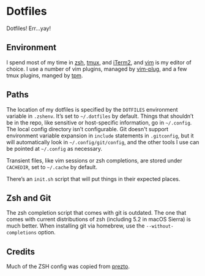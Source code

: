 Dotfiles
========

Dotfiles! Err...yay!

Environment
-----------

I spend most of my time in [zsh](http://zsh.sourceforge.net),
[tmux](http://tmux.sourceforge.net), and [iTerm2](http://iterm2.com), and
[vim](http://www.vim.org) is my editor of choice. I use a number of vim
plugins, managed by [vim-plug](https://github.com/junegunn/vim-plug), and a few
tmux plugins, manged by [tpm](https://github.com/tmux-plugins/tpm).

Paths
-----

The location of my dotfiles is specified by the `DOTFILES` environment variable
in `.zshenv`. It’s set to `~/.dotfiles` by default. Things that shouldn’t be in
the repo, like sensitive or host-specific information, go in `~/.config`. The
local config directory isn’t configurable. Git doesn't support environment
variable expansion in `include` statements in `.gitconfig`, but it will
automatically look in `~/.config/git/config`, and the other tools I use can be
pointed at `~/.config` as necessary.

Transient files, like vim sessions or zsh completions, are stored under
`CACHEDIR`, set to `~/.cache` by default.

There’s an `init.sh` script that will put things in their expected places.

Zsh and Git
-----------

The zsh completion script that comes with git is outdated. The one that comes
with current distributions of zsh (including 5.2 in macOS Sierra) is much
better. When installing git via homebrew, use the `--without-completions`
option.

Credits
-------

Much of the ZSH config was copied from [prezto](https://github.com/sorin-ionescu/prezto).
